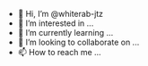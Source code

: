 - 👋 Hi, I’m @whiterab-jtz
- 👀 I’m interested in ...
- 🌱 I’m currently learning ...
- 💞️ I’m looking to collaborate on ...
- 📫 How to reach me ...

<!---
whiterab-jtz/whiterab-jtz is a ✨ special ✨ repository because its `README.md` (this file) appears on your GitHub profile.
You can click the Preview link to take a look at your changes.
--->
